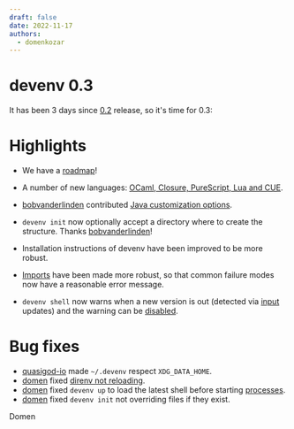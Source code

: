 ```yaml
---
draft: false 
date: 2022-11-17
authors:
  - domenkozar
---
```


# devenv 0.3

It has been 3 days since [0.2](devenv-v0.2.md) release, so it's time for 0.3:

# Highlights

- We have a [roadmap](https://devenv.sh/roadmap/)!

- A number of new languages: [OCaml, Closure, PureScript, Lua and CUE](https://devenv.sh/languages/).

- [bobvanderlinden](https://github.com/bobvanderlinden) contributed [Java customization options](https://devenv.sh/reference/options/#languagesjavaenable).

- ``devenv init`` now optionally accept a directory where to create the structure. Thanks [bobvanderlinden](https://github.com/bobvanderlinden)!

- Installation instructions of devenv have been improved to be more robust.

- [Imports](https://devenv.sh/composing-using-imports/) have been made more robust,
  so that common failure modes now have a reasonable error message.

- ``devenv shell`` now warns when a new version is out (detected via [input](http://devenv.sh/inputs/) updates) and the warning can be [disabled](https://devenv.sh/reference/options/#devenvwarnonnewversion).

# Bug fixes


- [quasigod-io](https://github.com/quasigod-io) made `~/.devenv` respect `XDG_DATA_HOME`.
- [domen](https://github.com/domenkozar) fixed [direnv not reloading](https://github.com/cachix/devenv/issues/10).
- [domen](https://github.com/domenkozar) fixed ``devenv up`` to load the latest shell before starting [processes](https://devenv.sh/processes/).
- [domen](https://github.com/domenkozar) fixed ``devenv init`` not overriding files if they exist.

Domen
